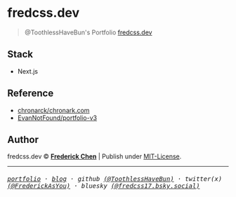 # fredcss.dev

> @ToothlessHaveBun's Portfolio [fredcss.dev](https://fredcss.dev)

## Stack

- Next.js

## Reference

- [chronarck/chronark.com](https://github.com/chronark/chronark.com)
- [EvanNotFound/portfolio-v3](https://github.com/EvanNotFound/portfolio-v3)

## Author

fredcss.dev &copy; **[Frederick Chen](https://www.ohdragonboi.cn)** | Publish under [MIT-License](LICENSE).

---

<h6><samp><a href="https://fredcss.dev">portfolio</a> · <a href="https://www.ohdragonboi.cn">blog</a> · github <a href="https://github.com/ToothlessHaveBun">(@ToothlessHaveBun)</a> · twitter(x) <a href="https://x.com/FrederickAsYou">(@FrederickAsYou)</a> · bluesky <a href="https://bsky.app/profile/fredcss17.bsky.social">(@fredcss17.bsky.social)</a></samp><h6>